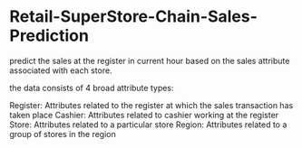 # Retail-SuperStore-Chain-Sales-Prediction
 predict the sales at the register in current hour based on the sales attribute associated with each store.
 
 the data consists of 4 broad attribute types:

Register: Attributes related to the register at which the sales transaction has taken place
Cashier: Attributes related to cashier working at the register
Store: Attributes related to a particular store
Region: Attributes related to a group of stores in the region
